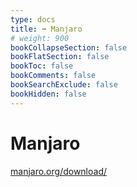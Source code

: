 ```yaml
---
type: docs
title: ➡️ Manjaro
# weight: 900
bookCollapseSection: false
bookFlatSection: false
bookToc: false
bookComments: false
bookSearchExclude: false
bookHidden: false
---
```


# Manjaro

[manjaro.org/download/](https://manjaro.org/download/?nt)
